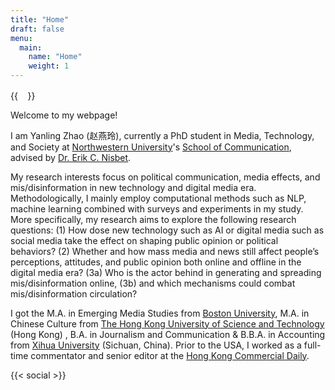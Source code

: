 ```yaml
---
title: "Home"
draft: false
menu:
  main:
    name: "Home"
    weight: 1
---
```


{{<image float="left" width="15.5em" height="15.5em" frame="true" caption="Email: yanlingzhao2028@u.northwestern.edu" src="img/profile.jpeg" >}}

 Welcome to my webpage!

I am Yanling Zhao (赵燕玲), currently a PhD student in Media, Technology, and Society at [Northwestern University](https://www.northwestern.edu/)'s [School of Communication](https://communication.northwestern.edu/), advised by [Dr. Erik C. Nisbet](https://communication.northwestern.edu/faculty/erik-nisbet.html).

My research interests focus on political communication, media effects, and mis/disinformation in new technology and digital media era. Methodologically, I mainly employ computational methods such as NLP, machine learning combined with surveys and experiments in my study. More specifically, my research aims to explore the following research questions: (1) How dose new technology such as AI or digital media such as social media take the effect on shaping public opinion or political behaviors? (2) Whether and how mass media and news still affect people’s perceptions, attitudes, and public opinion both online and offline in the digital media era? (3a) Who is the actor behind in generating and spreading mis/disinformation online, (3b) and which mechanisms could combat mis/disinformation circulation? 

I got the M.A. in Emerging Media Studies from [Boston University](https://www.bu.edu/), M.A. in Chinese Culture from [The Hong Kong University of Science and Technology](https://hkust.edu.hk/) (Hong Kong) , B.A. in Journalism and Communication & B.B.A. in Accounting from [Xihua University](http://www.xhu.edu.cn/) (Sichuan, China). Prior to the USA, I worked as a full-time commentator and senior editor at the [Hong Kong Commercial Daily](http://www.hkcd.com/).                   

{{< social >}}
